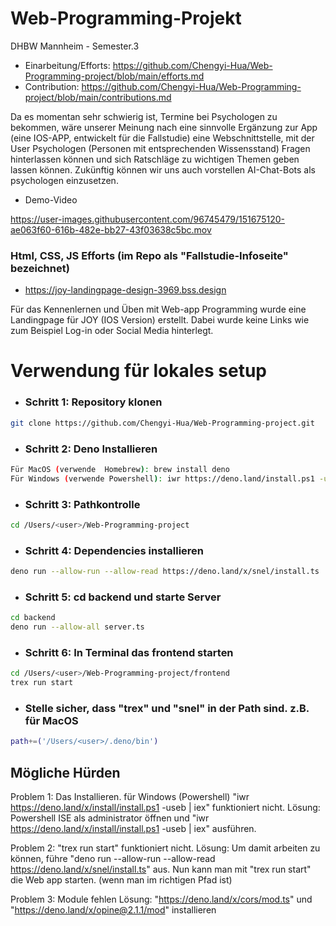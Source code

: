 # Web-Programming-Projekt
DHBW Mannheim - Semester.3
- Einarbeitung/Efforts: https://github.com/Chengyi-Hua/Web-Programming-project/blob/main/efforts.md
- Contribution: https://github.com/Chengyi-Hua/Web-Programming-project/blob/main/contributions.md

Da es momentan sehr schwierig ist, Termine bei Psychologen zu bekommen, wäre unserer Meinung nach eine sinnvolle Ergänzung zur App (eine IOS-APP, entwickelt für die Fallstudie) eine Webschnittstelle, mit der User Psychologen (Personen mit entsprechenden Wissensstand) Fragen hinterlassen können und sich Ratschläge zu wichtigen Themen geben lassen können. Zukünftig können wir uns auch vorstellen AI-Chat-Bots als psychologen einzusetzen.

- Demo-Video




https://user-images.githubusercontent.com/96745479/151675120-ae063f60-616b-482e-bb27-43f03638c5bc.mov




### Html, CSS, JS Efforts (im Repo als "Fallstudie-Infoseite" bezeichnet)

- https://joy-landingpage-design-3969.bss.design

Für das Kennenlernen und Üben mit Web-app Programming wurde eine Landingpage für JOY (IOS Version) erstellt. Dabei wurde keine Links wie zum Beispiel Log-in oder Social Media hinterlegt.   



# Verwendung für lokales setup
- ### Schritt 1: Repository klonen 

```bash
git clone https://github.com/Chengyi-Hua/Web-Programming-project.git
```
- ### Schritt 2: Deno Installieren

```bash
Für MacOS (verwende  Homebrew): brew install deno
Für Windows (verwende Powershell): iwr https://deno.land/install.ps1 -useb | iex
```
- ### Schritt 3: Pathkontrolle 
```bash
cd /Users/<user>/Web-Programming-project
```
- ### Schritt 4: Dependencies installieren
```bash
deno run --allow-run --allow-read https://deno.land/x/snel/install.ts
```
- ### Schritt 5: cd backend und starte Server
```bash
cd backend
deno run --allow-all server.ts
```
- ### Schritt 6: In Terminal das frontend starten
```bash
cd /Users/<user>/Web-Programming-project/frontend
trex run start
```
- ### Stelle sicher, dass "trex" und "snel" in der Path sind. z.B. für MacOS
```bash
path+=('/Users/<user>/.deno/bin')
```  


## Mögliche Hürden
Problem 1: Das Installieren. für Windows (Powershell) "iwr https://deno.land/x/install/install.ps1 -useb | iex" funktioniert nicht.
Lösung: Powershell ISE als administrator öffnen und "iwr https://deno.land/x/install/install.ps1 -useb | iex" ausführen.

Problem 2: "trex run start" funktioniert nicht.
Lösung: Um damit arbeiten zu können, führe "deno run --allow-run --allow-read https://deno.land/x/snel/install.ts" aus.
Nun kann man mit "trex run start" die Web app starten. (wenn man im richtigen Pfad ist)

Problem 3: Module fehlen
Lösung: "https://deno.land/x/cors/mod.ts" und "https://deno.land/x/opine@2.1.1/mod" installieren


